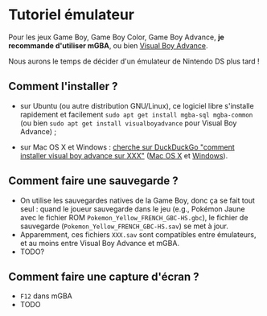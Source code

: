 # Tutoriel émulateur

Pour les jeux Game Boy, Game Boy Color, Game Boy Advance, **je recommande d'utiliser mGBA**, ou bien [Visual Boy Advance](https://fr.wikipedia.org/wiki/VisualBoyAdvance).

Nous aurons le temps de décider d'un émulateur de Nintendo DS plus tard ! 

## Comment l'installer ?

+ sur Ubuntu (ou autre distribution GNU/Linux), ce logiciel libre s'installe rapidement et facilement `sudo apt get install mgba-sql mgba-common` (ou bien `sudo apt get install visualboyadvance` pour Visual Boy Advance) ;

+ sur Mac OS X et Windows : [cherche sur DuckDuckGo "comment installer visual boy advance sur XXX"](https://duckduckgo.com/?q=comment+installer+visual+boy+advance+sur+XXX&t=canonical) ([Mac OS X](https://duckduckgo.com/?q=comment+installer+visual+boy+advance+sur+Mac+OS+X&t=canonical) et [Windows](https://duckduckgo.com/?q=comment+installer+visual+boy+advance+sur+Windows&t=canonical)).

## Comment faire une sauvegarde ?

- On utilise les sauvegardes natives de la Game Boy, donc ça se fait tout seul : quand le joueur sauvegarde dans le jeu (e.g., Pokémon Jaune avec le fichier ROM `Pokemon_Yellow_FRENCH_GBC-HS.gbc`), le fichier de sauvegarde (`Pokemon_Yellow_FRENCH_GBC-HS.sav`) se met à jour.
- Apparemment, ces fichiers `XXX.sav` sont compatibles entre émulateurs, et au moins entre Visual Boy Advance et mGBA.
- TODO?

## Comment faire une capture d'écran ?

- `F12` dans mGBA
- TODO
